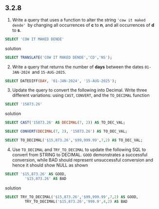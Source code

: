 ## 3.2.8

1. Write a query that uses a function to alter the string `'cow it maked dende' `by changing all occurrences of **c** to **n**, and all occurrences of **d** to **s**.

```sql
SELECT 'COW IT MAKED DENDE'
```

solution

```sql
SELECT TRANSLATE('COW IT MAKED DENDE','CD','NS');
```



2. Write a query that returns the number of **days** between the dates `01-JAN-2024 `and `15-AUG-2025`.

```sql
SELECT DATEDIFF(DAY, '01-JAN-2024', '15-AUG-2025');
```



3. Update the query to convert the following into Decimal. Write three different variations: using `CAST`, `CONVERT`, and the `TO_DECIMAL` function

```sql
SELECT '15873.26'
```

solution 

```sql
SELECT CAST('15873.26' AS DECIMAL(7, 2)) AS TO_DEC_VAL;

SELECT CONVERT(DECIMAL(7, 2), '15873.26') AS TO_DEC_VAL;

SELECT TO_DECIMAL('$15,873.26','$99,999.99',7,2) AS TO_DEC_VAL;
```

4. Use `TO_DECIMAL` and `TRY_TO_DECIMAL` to update the following SQL to convert from STRING to DECIMAL. `GOOD` demonstrates a successful conversion, while BAD should represent unsuccessful conversion and hence it should show NULL as shown

```sql
SELECT '$15,873.26' AS GOOD,
         '$15,873.26' AS BAD
```

solution

```sql
SELECT TRY_TO_DECIMAL('$15,873.26','$99,999.99',7,2) AS GOOD,
         TRY_TO_DECIMAL('$15,873.26','999.9',4,2) AS BAD
```



